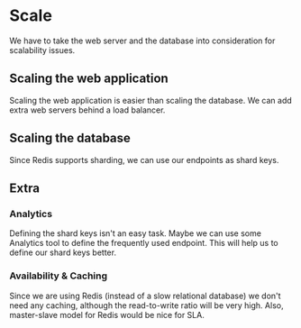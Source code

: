 # Scale

We have to take the web server and the database into consideration for scalability issues. 

## Scaling the web application

Scaling the web application is easier than scaling the database. We can add extra web servers behind a load balancer. 

## Scaling the database

Since Redis supports sharding, we can use our endpoints as shard keys. 

## Extra

### Analytics

Defining the shard keys isn't an easy task. Maybe we can use some Analytics tool to define the frequently used endpoint. This will help us to define our shard keys better.

### Availability & Caching

Since we are using Redis (instead of a slow relational database) we don't need any caching, although the read-to-write ratio will be very high. Also, master-slave model for Redis would be nice for SLA. 
